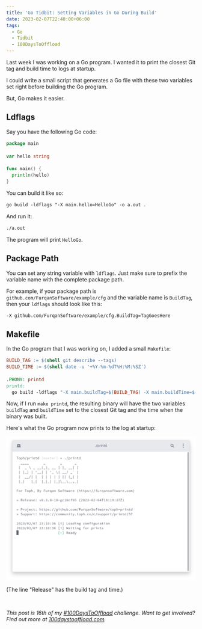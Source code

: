 ```yaml
---
title: 'Go Tidbit: Setting Variables in Go During Build'
date: 2023-02-07T22:40:00+06:00
tags:
  - Go
  - Tidbit
  - 100DaysToOffload
---
```


Last week I was working on a Go program. I wanted it to print the closest Git tag and build time to logs at startup.

I could write a small script that generates a Go file with these two variables set right before building the Go program.

But, Go makes it easier.

## Ldflags

Say you have the following Go code:

``` go
package main

var hello string

func main() {
  println(hello)
}
```

You can build it like so:

``` txt {linenos=false}
go build -ldflags "-X main.hello=HelloGo" -o a.out .
```

And run it:

``` txt {linenos=false}
./a.out
```

The program will print `HelloGo`.

## Package Path

You can set any string variable with `ldflags`. Just make sure to prefix the variable name with the complete package path.

For example, if your package path is `github.com/FurqanSoftware/example/cfg` and the variable name is `BuildTag`, then your `ldflags` should look like this:

``` txt {linenos=false}
-X github.com/FurqanSoftware/example/cfg.BuildTag=TagGoesHere
```

## Makefile

In the Go program that I was working on, I added a small `Makefile`:

``` Makefile
BUILD_TAG := $(shell git describe --tags)
BUILD_TIME := $(shell date -u '+%Y-%m-%dT%H:%M:%SZ')

.PHONY: printd
printd:
  go build -ldflags "-X main.buildTag=$(BUILD_TAG) -X main.buildTime=$(BUILD_TIME)" -o printd .
```

Now, if I run `make printd`, the resulting binary will have the two variables `buildTag` and `buildTime` set to the closest Git tag and the time when the binary was built.

Here's what the Go program now prints to the log at startup:

![](printd.png)

(The line "Release" has the build tag and time.)

<br>

_This post is 16th of my [#100DaysToOffload](/tags/100daystooffload/) challenge. Want to get involved? Find out more at [100daystooffload.com](https://100daystooffload.com/)._
